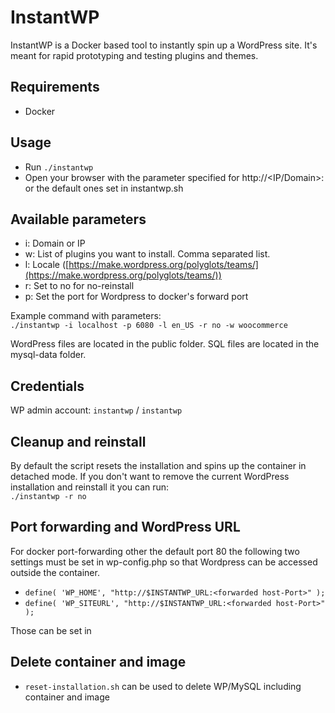 # InstantWP

InstantWP is a Docker based tool to instantly spin up a WordPress site. It's meant for rapid prototyping and testing plugins and themes.

## Requirements

- Docker

## Usage

- Run `./instantwp`
- Open your browser with the parameter specified for http://<IP/Domain>:<forwarded host-Port> or the default ones set in instantwp.sh

## Available parameters

- i: Domain or IP
- w: List of plugins you want to install. Comma separated list.
- l: Locale ([https://make.wordpress.org/polyglots/teams/](https://make.wordpress.org/polyglots/teams/))
- r: Set to no for no-reinstall
- p: Set the port for Wordpress to docker's forward port

Example command with parameters:  
`./instantwp -i localhost -p 6080 -l en_US -r no -w woocommerce`

WordPress files are located in the public folder. SQL files are located in the mysql-data folder.

## Credentials

WP admin account: `instantwp` / `instantwp`

## Cleanup and reinstall

By default the script resets the installation and spins up the container in detached mode.
If you don't want to remove the current WordPress installation and reinstall it you can run:  
`./instantwp -r no`

## Port forwarding and WordPress URL

For docker port-forwarding other the default port 80 the following two settings must be set in wp-config.php so that Wordpress can be accessed outside the container.

- `define( 'WP_HOME', "http://$INSTANTWP_URL:<forwarded host-Port>" );`
- `define( 'WP_SITEURL', "http://$INSTANTWP_URL:<forwarded host-Port>" );`

Those can be set in 
## Delete container and image

- `reset-installation.sh` can be used to delete WP/MySQL including container and image
